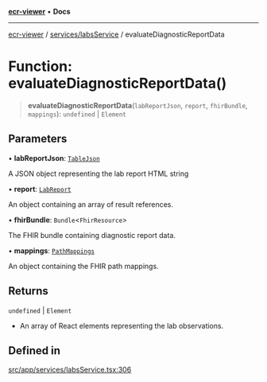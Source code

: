 [**ecr-viewer**](../../../README.md) • **Docs**

***

[ecr-viewer](../../../README.md) / [services/labsService](../README.md) / evaluateDiagnosticReportData

# Function: evaluateDiagnosticReportData()

> **evaluateDiagnosticReportData**(`labReportJson`, `report`, `fhirBundle`, `mappings`): `undefined` \| `Element`

## Parameters

• **labReportJson**: [`TableJson`](../../formatService/interfaces/TableJson.md)

A JSON object representing the lab report HTML string

• **report**: [`LabReport`](../interfaces/LabReport.md)

An object containing an array of result references.

• **fhirBundle**: `Bundle`\<`FhirResource`\>

The FHIR bundle containing diagnostic report data.

• **mappings**: [`PathMappings`](../../../utils/interfaces/PathMappings.md)

An object containing the FHIR path mappings.

## Returns

`undefined` \| `Element`

- An array of React elements representing the lab observations.

## Defined in

[src/app/services/labsService.tsx:306](https://github.com/CDCgov/phdi/blob/55d1a87d29da9da2522ba2a73bc122cba666b133/containers/ecr-viewer/src/app/services/labsService.tsx#L306)
